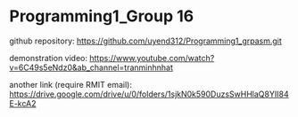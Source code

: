 # Programming1_Group 16

github repository: https://github.com/uyend312/Programming1_grpasm.git

demonstration video: https://www.youtube.com/watch?v=6C49s5eNdz0&ab_channel=tranminhnhat

another link (require RMIT email): https://drive.google.com/drive/u/0/folders/1sjkN0k590DuzsSwHHlaQ8YII84E-kcA2
